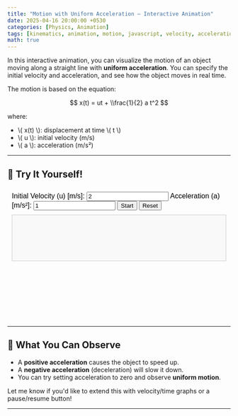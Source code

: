 ```yaml
---
title: "Motion with Uniform Acceleration – Interactive Animation"
date: 2025-04-16 20:00:00 +0530
categories: [Physics, Animation]
tags: [kinematics, animation, motion, javascript, velocity, acceleration]
math: true
---
```


In this interactive animation, you can visualize the motion of an object moving along a straight line with **uniform acceleration**. You can specify the initial velocity and acceleration, and see how the object moves in real time.

The motion is based on the equation:

$$
x(t) = ut + \\frac{1}{2} a t^2
$$

where:
- \\( x(t) \\): displacement at time \\( t \\)
- \\( u \\): initial velocity (m/s)
- \\( a \\): acceleration (m/s²)

---

## 🔧 Try It Yourself!

<iframe style="width: 100%; height: 300px; border: none;" srcdoc="
<!DOCTYPE html>
<html>
<head>
  <meta charset='UTF-8'>
  <style>
    body {
      font-family: sans-serif;
      margin: 10px;
    }
    #controls {
      margin-bottom: 10px;
    }
    canvas {
      border: 1px solid #ccc;
      background: #f9f9f9;
      display: block;
    }
  </style>
</head>
<body>
  <div id='controls'>
    <label>Initial Velocity (u) [m/s]:
      <input type='number' id='initialVelocity' value='2'>
    </label>
    <label>Acceleration (a) [m/s²]:
      <input type='number' id='acceleration' value='1'>
    </label>
    <button id='startBtn'>Start</button>
    <button id='resetBtn'>Reset</button>
  </div>
  <canvas id='motionCanvas' width='700' height='150'></canvas>
  <script>
    const canvas = document.getElementById('motionCanvas');
    const ctx = canvas.getContext('2d');
    const startBtn = document.getElementById('startBtn');
    const resetBtn = document.getElementById('resetBtn');
    let u = 0, a = 0, startTime = null, animationId;

    function resetCanvas() {
      ctx.clearRect(0, 0, canvas.width, canvas.height);
      ctx.fillStyle = '#000';
      ctx.fillRect(0, canvas.height / 2 - 2, canvas.width, 4);
    }

    function drawObject(x) {
      ctx.fillStyle = 'red';
      ctx.beginPath();
      ctx.arc(x, canvas.height / 2, 10, 0, 2 * Math.PI);
      ctx.fill();
    }

    function animate(timestamp) {
      if (!startTime) startTime = timestamp;
      const t = (timestamp - startTime) / 1000;
      const x = u * t + 0.5 * a * t * t;
      const px = x * 50;

      resetCanvas();
      drawObject(px);

      if (px < canvas.width) {
        animationId = requestAnimationFrame(animate);
      }
    }

    function startAnimation() {
      cancelAnimationFrame(animationId);
      u = parseFloat(document.getElementById('initialVelocity').value);
      a = parseFloat(document.getElementById('acceleration').value);
      startTime = null;
      resetCanvas();
      animationId = requestAnimationFrame(animate);
    }

    startBtn.addEventListener('click', startAnimation);
    resetBtn.addEventListener('click', startAnimation);

    resetCanvas();
  </script>
</body>
</html>
"></iframe>

---

## 🧠 What You Can Observe

- A **positive acceleration** causes the object to speed up.
- A **negative acceleration** (deceleration) will slow it down.
- You can try setting acceleration to zero and observe **uniform motion**.

Let me know if you'd like to extend this with velocity/time graphs or a pause/resume button!

---

